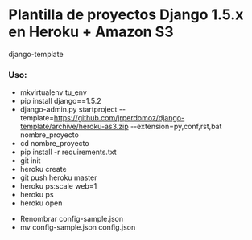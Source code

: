 # Plantilla de proyectos Django 1.5.x en Heroku + Amazon S3

django-template

### Uso:

* mkvirtualenv tu_env
* pip install django==1.5.2
* django-admin.py startproject --template=https://github.com/jrperdomoz/django-template/archive/heroku-as3.zip --extension=py,conf,rst,bat nombre_proyecto
* cd nombre_proyecto
* pip install -r requirements.txt
* git init
* heroku create
* git push heroku master
* heroku ps:scale web=1
* heroku ps
* heroku open


- Renombrar config-sample.json
- mv config-sample.json config.json
